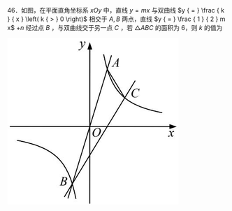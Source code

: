 46．如图，在平面直角坐标系 $x O y$ 中，直线 $y = m x$ 与双曲线 $y { = } \frac { k } { x } \left( k { > } 0 \right)$ 相交于 $A , B$ 两点，直线 $y { = } \frac { 1 } { 2 } m x$ $+ n$ 经过点 $B$ ，与双曲线交于另一点 $C$ ，若 $\triangle A B C$ 的面积为 6，则 $k$ 的值为

![](<../../qs_image_DB/专题1-4_一文搞定反比例函数7个模型，13类题型（解析版）_/894ca28a8bd357b8ba60e2ef61a1e95b9d4319d7b6bfa971c0eb3c85dc6527a7.jpg>)
